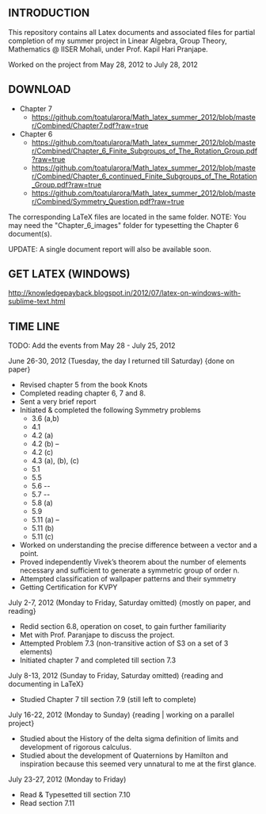 INTRODUCTION
--
This repository contains all Latex documents and associated files for partial completion of my summer project in Linear Algebra, Group Theory, Mathematics @ IISER Mohali, under Prof. Kapil Hari Pranjape.

Worked on the project from May 28, 2012 to July 28, 2012


DOWNLOAD
--
* Chapter 7 
	* https://github.com/toatularora/Math_latex_summer_2012/blob/master/Combined/Chapter7.pdf?raw=true
* Chapter 6
	* https://github.com/toatularora/Math_latex_summer_2012/blob/master/Combined/Chapter_6_Finite_Subgroups_of_The_Rotation_Group.pdf?raw=true
	* https://github.com/toatularora/Math_latex_summer_2012/blob/master/Combined/Chapter_6_continued_Finite_Subgroups_of_The_Rotation_Group.pdf?raw=true
	* https://github.com/toatularora/Math_latex_summer_2012/blob/master/Combined/Symmetry_Question.pdf?raw=true

The corresponding LaTeX files are located in the same folder. 
NOTE: You may need the "Chapter_6_images" folder for typesetting the Chapter 6 document(s).

UPDATE:
A single document report will also be available soon.


GET LATEX (WINDOWS)
--
http://knowledgepayback.blogspot.in/2012/07/latex-on-windows-with-sublime-text.html


TIME LINE
--
TODO: Add the events from May 28 - July 25, 2012

June 26-30, 2012 (Tuesday, the day I returned till Saturday)
{done on paper}
*	Revised chapter 5 from the book Knots
*	Completed reading chapter 6, 7 and 8.
*	Sent a very brief report
*	Initiated & completed the following Symmetry problems
	*	3.6 (a,b)
	*	4.1
	*	4.2 (a)
	*	4.2 (b) –
	*	4.2 (c)
	*	4.3 (a), (b), (c)
	*	5.1
	*	5.5
	*	5.6 --
	*	5.7 --
	*	5.8 (a)
	*	5.9
	*	5.11 (a) –
	*	5.11 (b)
	*	5.11 (c)
*	Worked on understanding the precise difference between a vector and a point.
*	Proved independently Vivek’s theorem about the number of elements necessary and sufficient to generate a symmetric group of order n.
*	Attempted classification of wallpaper patterns and their symmetry
*	Getting Certification for KVPY

July 2-7, 2012 (Monday to Friday, Saturday omitted)
{mostly on paper, and reading}
*	Redid section 6.8, operation on coset, to gain further familiarity
*	Met with Prof. Paranjape to discuss the project.
*	Attempted Problem 7.3 (non-transitive action of S3 on a set of 3 elements)
*	Initiated chapter 7 and completed till section 7.3


July 8-13, 2012 (Sunday to Friday, Saturday omitted)
{reading and documenting in LaTeX}
*	Studied Chapter 7 till section 7.9 (still left to complete) 

July 16-22, 2012 (Monday to Sunday)
{reading | working on a parallel project}
*	Studied about the History of the delta sigma definition of limits and development of rigorous calculus.
*	Studied about the development of Quaternions by Hamilton and inspiration because this seemed very unnatural to me at the first glance.

July 23-27, 2012 (Monday to Friday)
*	Read & Typesetted till section 7.10
*	Read section 7.11
